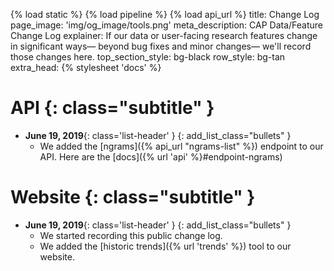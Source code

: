 {% load static %}
{% load pipeline %}
{% load api_url %}
title: Change Log
page_image: 'img/og_image/tools.png'
meta_description: CAP Data/Feature Change Log
explainer: If our data or user-facing research features change in significant ways&mdash; beyond bug fixes and minor changes&mdash; we'll record those changes here.
top_section_style: bg-black
row_style: bg-tan
extra_head: {% stylesheet 'docs' %}

# API {: class="subtitle" }

* **June 19, 2019**{: class='list-header' }
{: add_list_class="bullets" }
    * We added the [ngrams]({% api_url "ngrams-list" %}) endpoint to our API. Here are the 
    [docs]({% url 'api' %}#endpoint-ngrams)


# Website {: class="subtitle" }

* **June 19, 2019**{: class='list-header' }
{: add_list_class="bullets" }
    * We started recording this public change log.
    * We added the [historic trends]({% url 'trends' %}) tool to our website.

<!--
# Data {: class="subtitle" }

The spacing and placement of all the elements in the list is critical.

Make subsequent entries bump up right against the initial list, like this:

* **June 20, 2019**{: class='list-header' }
{: add_list_class="bullets" }
    * Added API endpoint to give away free money.
    * Documentation to come soon.
* **June 19, 2019**{: class='list-header' }
{: add_list_class="bullets" }
    * We added a new endpoint to our API: `ngrams`. 
    * Documentation to come soon.

    
To add a new section, just add another headline with {: class="subtitle" }... there must be exactly one
space in between the curly brace and the last letter of the headline: like this:

# Bulk Data {: class="subtitle" }
-->